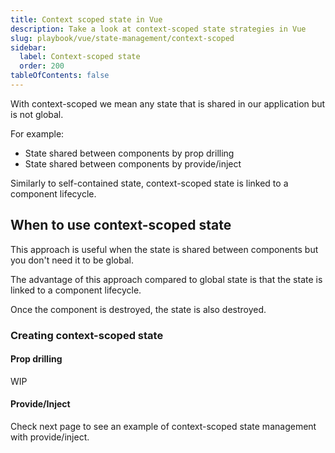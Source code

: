 ```yaml
---
title: Context scoped state in Vue
description: Take a look at context-scoped state strategies in Vue
slug: playbook/vue/state-management/context-scoped
sidebar:
  label: Context-scoped state
  order: 200
tableOfContents: false
---
```


With context-scoped we mean any state that is shared in our application but is not global.

For example:

- State shared between components by prop drilling
- State shared between components by provide/inject

Similarly to self-contained state, context-scoped state is linked to a component lifecycle.

## When to use context-scoped state

This approach is useful when the state is shared between components but you don't need it to be global.

The advantage of this approach compared to global state is that the state is linked to a component lifecycle.

Once the component is destroyed, the state is also destroyed.

### Creating context-scoped state

#### Prop drilling

WIP

#### Provide/Inject

Check next page to see an example of context-scoped state management with provide/inject.
